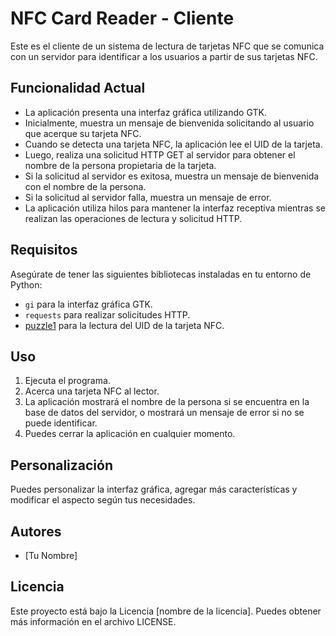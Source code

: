 # NFC Card Reader - Cliente

Este es el cliente de un sistema de lectura de tarjetas NFC que se comunica con un servidor para identificar a los usuarios a partir de sus tarjetas NFC.

## Funcionalidad Actual

- La aplicación presenta una interfaz gráfica utilizando GTK.
- Inicialmente, muestra un mensaje de bienvenida solicitando al usuario que acerque su tarjeta NFC.
- Cuando se detecta una tarjeta NFC, la aplicación lee el UID de la tarjeta.
- Luego, realiza una solicitud HTTP GET al servidor para obtener el nombre de la persona propietaria de la tarjeta.
- Si la solicitud al servidor es exitosa, muestra un mensaje de bienvenida con el nombre de la persona.
- Si la solicitud al servidor falla, muestra un mensaje de error.
- La aplicación utiliza hilos para mantener la interfaz receptiva mientras se realizan las operaciones de lectura y solicitud HTTP.

## Requisitos

Asegúrate de tener las siguientes bibliotecas instaladas en tu entorno de Python:

- `gi` para la interfaz gráfica GTK.
- `requests` para realizar solicitudes HTTP.
- [puzzle1](https://github.com/AxelBuenoTome/CDR/blob/Fase-2/puzzle1.py) para la lectura del UID de la tarjeta NFC.

## Uso

1. Ejecuta el programa.
2. Acerca una tarjeta NFC al lector.
3. La aplicación mostrará el nombre de la persona si se encuentra en la base de datos del servidor, o mostrará un mensaje de error si no se puede identificar.
4. Puedes cerrar la aplicación en cualquier momento.

## Personalización

Puedes personalizar la interfaz gráfica, agregar más características y modificar el aspecto según tus necesidades.

## Autores

- [Tu Nombre]

## Licencia

Este proyecto está bajo la Licencia [nombre de la licencia]. Puedes obtener más información en el archivo LICENSE.

